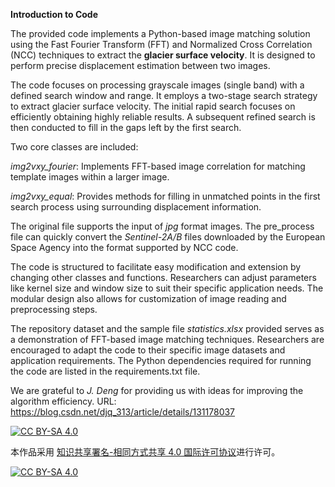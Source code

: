**Introduction to Code**

The provided code implements a Python-based image matching solution using the Fast Fourier Transform (FFT) and Normalized Cross Correlation (NCC) techniques to extract the **glacier surface velocity**. It is designed to perform precise displacement estimation between two images.

The code focuses on processing grayscale images (single band) with a defined search window and range. It employs a two-stage search strategy to extract glacier surface velocity. The initial rapid search focuses on efficiently obtaining highly reliable results. A subsequent refined search is then conducted to fill in the gaps left by the first search.

Two core classes are included:

*img2vxy_fourier*: Implements FFT-based image correlation for matching template images within a larger image.

*img2vxy_equal*: Provides methods for filling in unmatched points in the first search process using surrounding displacement information.

The original file supports the input of *jpg* format images. The pre_process file can quickly convert the *Sentinel-2A/B* files downloaded by the European Space Agency into the format supported by NCC code.

The code is structured to facilitate easy modification and extension by changing other classes and functions. Researchers can adjust parameters like kernel size and window size to suit their specific application needs. The modular design also allows for customization of image reading and preprocessing steps.

The repository dataset and the sample file *statistics.xlsx* provided serves as a demonstration of FFT-based image matching techniques. Researchers are encouraged to adapt the code to their specific image datasets and application requirements. The Python dependencies required for running the code are listed in the requirements.txt file.

We are grateful to *J. Deng* for providing us with ideas for improving the algorithm efficiency. URL: https://blog.csdn.net/djq_313/article/details/131178037

[![CC BY-SA 4.0][cc-by-sa-shield]][cc-by-sa]

本作品采用
[知识共享署名-相同方式共享 4.0 国际许可协议][cc-by-sa]进行许可。

[![CC BY-SA 4.0][cc-by-sa-image]][cc-by-sa]

[cc-by-sa]: http://creativecommons.org/licenses/by-sa/4.0/
[cc-by-sa-image]: https://licensebuttons.net/l/by-sa/4.0/88x31.png
[cc-by-sa-shield]: https://img.shields.io/badge/License-CC%20BY--SA%204.0-lightgrey.svg
